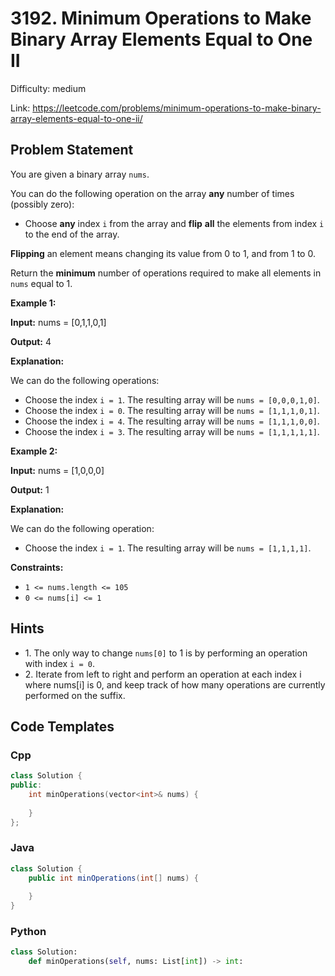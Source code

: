 # 3192. Minimum Operations to Make Binary Array Elements Equal to One II

Difficulty: medium

Link: https://leetcode.com/problems/minimum-operations-to-make-binary-array-elements-equal-to-one-ii/

## Problem Statement

You are given a binary array `nums`.

You can do the following operation on the array **any** number of times (possibly zero):

* Choose **any** index `i` from the array and **flip** **all** the elements from index `i` to the end of the array.

**Flipping** an element means changing its value from 0 to 1, and from 1 to 0\.

Return the **minimum** number of operations required to make all elements in `nums` equal to 1\.

**Example 1:**

**Input:** nums \= \[0,1,1,0,1]

**Output:** 4

**Explanation:**  

We can do the following operations:

* Choose the index `i = 1`. The resulting array will be `nums = [0,0,0,1,0]`.
* Choose the index `i = 0`. The resulting array will be `nums = [1,1,1,0,1]`.
* Choose the index `i = 4`. The resulting array will be `nums = [1,1,1,0,0]`.
* Choose the index `i = 3`. The resulting array will be `nums = [1,1,1,1,1]`.

**Example 2:**

**Input:** nums \= \[1,0,0,0]

**Output:** 1

**Explanation:**  

We can do the following operation:

* Choose the index `i = 1`. The resulting array will be `nums = [1,1,1,1]`.

**Constraints:**

* `1 <= nums.length <= 105`
* `0 <= nums[i] <= 1`

## Hints

- 1\. The only way to change `nums[0]` to 1 is by performing an operation with index `i = 0`.
- 2\. Iterate from left to right and perform an operation at each index i where nums\[i] is 0, and keep track of how many operations are currently performed on the suffix.

## Code Templates

### Cpp
```cpp
class Solution {
public:
    int minOperations(vector<int>& nums) {
        
    }
};
```

### Java
```java
class Solution {
    public int minOperations(int[] nums) {
        
    }
}
```

### Python
```python
class Solution:
    def minOperations(self, nums: List[int]) -> int:
        
```

